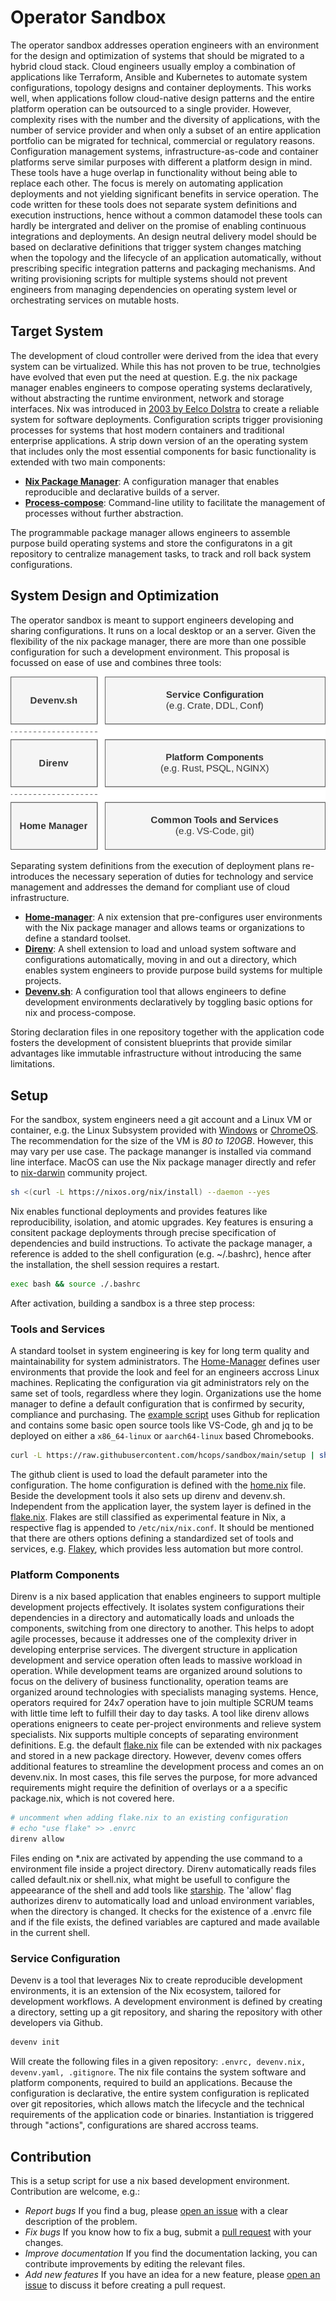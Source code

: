 # Operator Sandbox

The operator sandbox addresses operation engineers with an environment for the design and optimization of systems that should be migrated to a hybrid cloud stack. Cloud engineers usually employ a combination of applications like Terraform, Ansible and Kubernetes to automate system configurations, topology designs and container deployments. This works well, when applications follow cloud-native design patterns and the entire platform operation can be outsourced to a single provider. However, complexity rises with the number and the diversity of applications, with the number of service provider and when only a subset of an entire application portfolio can be migrated for technical, commercial or regulatory reasons. Configuration management systems, infrastructure-as-code and container platforms serve similar purposes with different a platform design in mind. These tools have a huge overlap in functionality without being able to replace each other. The focus is merely on automating application deployments and not yielding significant benefits in service operation. The code written for these tools does not separate system definitions and execution instructions, hence without a common datamodel these tools can hardly be intergrated and deliver on the promise of enabling continuous integrations and deployments. An design neutral delivery model should be based on declarative definitions that trigger system changes matching when the topology and the lifecycle of an application automatically, without prescribing specific integration patterns and packaging mechanisms. And writing provisioning scripts for multiple systems should not prevent engineers from managing dependencies on operating system level or orchestrating services on mutable hosts. 

## Target System

The development of cloud controller were derived from the idea that every system can be virtualized. While this has not proven to be true, technolgies have evolved that even put the need at question. E.g. the nix package manager enables engineers to compose operating systems declaratively, without abstracting the runtime environment, network and storage interfaces. Nix was introduced in [2003 by Eelco Dolstra](https://en.wikipedia.org/wiki/Nix_(package_manager)) to create a reliable system for software deployments. Configuration scripts trigger provisioning processes for systems that host modern containers and traditional enterprise applications. A strip down version of an the operating system that includes only the most essential components for basic functionality is extended with two main components:

* **[Nix Package Manager](https://nixos.org/)**: A configuration manager that enables reproducible and declarative builds of a server.
* **[Process-compose](https://f1bonacc1.github.io/process-compose/)**: Command-line utility to facilitate the management of processes without further abstraction.

The programmable package manager allows engineers to assemble purpose build operating systems and store the configuratons in a git repository to centralize management tasks, to track and roll back system configurations. 

## System Design and Optimization

The operator sandbox is meant to support engineers developing and sharing configurations. It runs on a local desktop or an a server. Given the flexibility of the nix package manager, there are more than one possible configuration for such a development environment. This proposal is focussed on ease of use and combines three tools:

![Alt text](./img/techStack.drawio.svg)

Separating system definitions from the execution of deployment plans re-introduces the necessary seperation of duties for technology and service management and addresses the demand for compliant use of cloud infrastructure. 

* **[Home-manager](https://nixos.wiki/wiki/Home_Manager)**: A nix extension that pre-configures user environments with the Nix package manager and allows teams or organizations to define a standard toolset.
* **[Direnv](https://direnv.net/)**: A shell extension to load and unload system software and configurations automatically, moving in and out a directory, which enables system engineers to provide purpose build systems for multiple projects.
* **[Devenv.sh](https://devenv.sh/)**: A configuration tool that allows engineers to define development environments declaratively by toggling basic options for nix and process-compose.

Storing declaration files in one repository together with the application code fosters the development of consistent blueprints that provide similar advantages like immutable infrastructure without introducing the same limitations. 

## Setup

For the sandbox, system engineers need a git account and a Linux VM or container, e.g. the Linux Subsystem provided with [Windows](https://learn.microsoft.com/en-us/windows/wsl/about) or [ChromeOS](https://chromeos.dev/en/linux). The recommendation for the size of the VM is *80 to 120GB*. However, this may vary per use case. The package mananger is installed via command line interface. MacOS can use the Nix package manager directly and refer to  [nix-darwin](https://github.com/LnL7/nix-darwin) community project. 


```sh
sh <(curl -L https://nixos.org/nix/install) --daemon --yes
```

Nix enables functional deployments and provides features like reproducibility, isolation, and atomic upgrades. Key features is ensuring a consitent package deployments through precise specification of dependencies and build instructions. To activate the package manager, a reference is added to the shell configuration (e.g. ~/.bashrc), hence after the installation, the shell session requires a restart.

```sh
exec bash && source ./.bashrc
```

After activation, building a sandbox is a three step process: 

### Tools and Services

A standard toolset in system engineering is key for long term quality and maintainability for system administrators. The [Home-Manager](https://nix-community.github.io/home-manager/) defines user environments that provide the look and feel for an engineers accross Linux machines. Replicating the configuration via git administrators rely on the same set of tools, regardless where they login. Organizations use the home manager to define a default configuration that is confirmed by security, compliance and purchasing. The [example script](./setup) uses Github for replication and contains some basic open source tools like VS-Code, gh and jq to be deployed on either a `x86_64-linux` or `aarch64-linux` based Chromebooks. 

```sh
curl -L https://raw.githubusercontent.com/hcops/sandbox/main/setup | sh -s -- <x86_64-linux or aarch64-linux>
```

The github client is used to load the default parameter into the configuration. The home configuration is defined with the [home.nix](./home.nix) file. Beside the development tools it also sets up direnv and devenv.sh. Independent from the application layer, the system layer is defined in the [flake.nix](./flake.nix). Flakes are still classified as experimental feature in Nix, a respective flag is appended to `/etc/nix/nix.conf`. It should be mentioned that there are others options defining a standardized set of tools and services, e.g. [Flakey](https://github.com/lf-/flakey-profile), which provides less automation but more control.

### Platform Components

Direnv is a nix based application that enables engineers to support multiple development projects effectively. It isolates system configurations their dependencies in a directory and automatically loads and unloads the components, switching from one directory to another. This helps to adopt agile processes, because it addresses one of the complexity driver in developing enterprise services. The divergent structure in application development and service operation often leads to massive workload in operation. While development teams are organized around solutions to focus on the delivery of business functionality, operation teams are organized around technologies with specialists managing systems. Hence, operators required for 24x7 operation have to join multiple SCRUM teams with little time left to fulfill their day to day tasks. A tool like direnv allows operations enigneers to ceate per-project environments and relieve system specialists. Nix supports multiple concepts of separating environment definitions. E.g. the default [flake.nix](./flake.nix) file can be extended with nix packages and stored in a new package directory. However, devenv comes offers additional features to streamline the development process and comes an on devenv.nix. In most cases, this file serves the purpose, for more advanced requirements might require the definition of overlays or a a specific package.nix, which is not covered here.  

```sh
# uncomment when adding flake.nix to an existing configuration
# echo "use flake" >> .envrc
direnv allow
```

Files ending on *.nix are activated by appending the use command to a environment file inside a project directory. Direnv automatically reads files called default.nix or shell.nix, what might be usefull to configure the appeearance of the shell and add tools like [starship](https://starship.rs/). The 'allow' flag authorizes direnv to automatically load and unload environment variables, when the directory is changed. It checks for the existence of a .envrc file and if the file exists, the defined variables are captured and made available in the current shell.  

### Service Configuration

Devenv is a tool that leverages Nix to create reproducible development environments, it is an extension of the Nix ecosystem, tailored for development workflows. A development environment is defined by creating a directory, setting up a git repository, and sharing the repository with other developers via Github.

```sh
devenv init
```

Will create the following files in a given repository: `.envrc, devenv.nix, devenv.yaml, .gitignore`. The nix file contains the system software and platform components, required to build an applications. Because the configuration is declarative, the entire system configuration is replicated over git repositories, which allows match the lifecycle and the technical requirements of the application code or binaries. Instantiation is triggered through "actions", configurations are shared accross teams.

## Contribution
This is a setup script for use a nix based development environment. Contribution are welcome, e.g.:
* *Report bugs* If you find a bug, please [open an issue](https://github.com/hcops/sandbox/issues/new) with a clear description of the problem.
* *Fix bugs* If you know how to fix a bug, submit a [pull request](https://github.com/hcops/sandbox/pull/new) with your changes.
* *Improve documentation* If you find the documentation lacking, you can contribute improvements by editing the relevant files.
* *Add new features* If you have an idea for a new feature, please [open an issue](https://github.com/hcops/sandbox/issues/new) to discuss it before creating a pull request.
